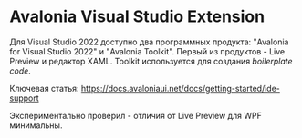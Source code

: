 # Avalonia Visual Studio Extension

Для Visual Studio 2022 доступно два программных продукта: "Avalonia for Visual Studio 2022" и "Avalonia Toolkit".  Первый из продуктов - Live Preview и редактор XAML. Toolkit используется для создания _boilerplate code_.

Ключевая статья: https://docs.avaloniaui.net/docs/getting-started/ide-support

Экспериментально проверил - отличия от Live Preview для WPF минимальны.
